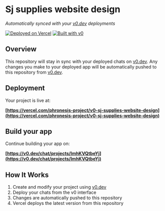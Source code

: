 # Sj supplies website design

*Automatically synced with your [v0.dev](https://v0.dev) deployments*

[![Deployed on Vercel](https://img.shields.io/badge/Deployed%20on-Vercel-black?style=for-the-badge&logo=vercel)](https://vercel.com/phronesis-project/v0-sj-supplies-website-design)
[![Built with v0](https://img.shields.io/badge/Built%20with-v0.dev-black?style=for-the-badge)](https://v0.dev/chat/projects/ImhKVQtbeYj)

## Overview

This repository will stay in sync with your deployed chats on [v0.dev](https://v0.dev).
Any changes you make to your deployed app will be automatically pushed to this repository from [v0.dev](https://v0.dev).

## Deployment

Your project is live at:

**[https://vercel.com/phronesis-project/v0-sj-supplies-website-design](https://vercel.com/phronesis-project/v0-sj-supplies-website-design)**

## Build your app

Continue building your app on:

**[https://v0.dev/chat/projects/ImhKVQtbeYj](https://v0.dev/chat/projects/ImhKVQtbeYj)**

## How It Works

1. Create and modify your project using [v0.dev](https://v0.dev)
2. Deploy your chats from the v0 interface
3. Changes are automatically pushed to this repository
4. Vercel deploys the latest version from this repository